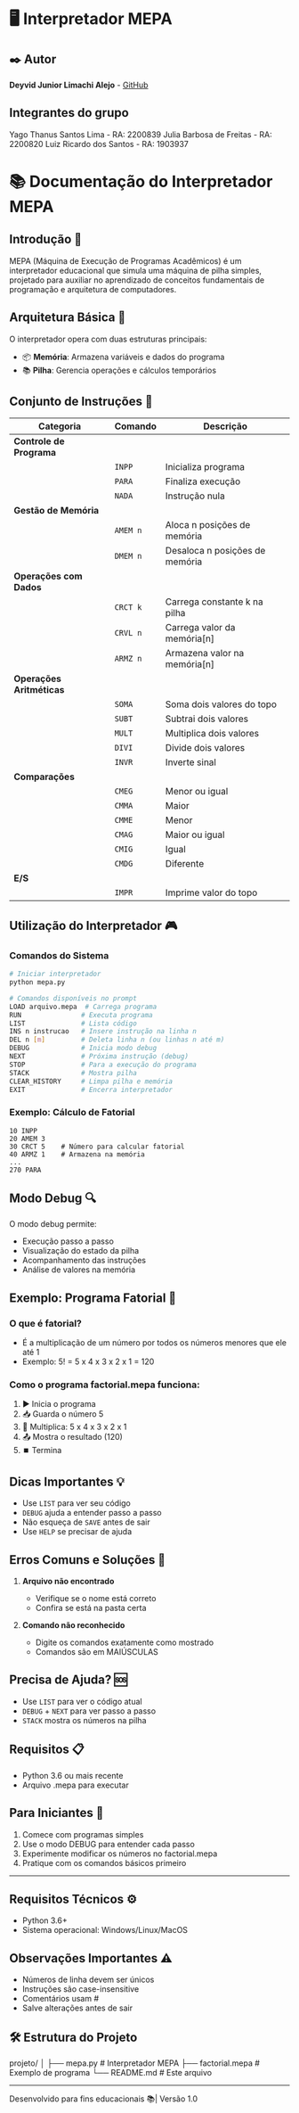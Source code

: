 # 🖥️ Interpretador MEPA

## ✒️ Autor
**Deyvid Junior Limachi Alejo** - [GitHub](https://github.com/deyvidjunior/COMPILADORES---PROVA-.git)

## Integrantes do grupo
Yago Thanus Santos Lima - RA: 2200839
Julia Barbosa de Freitas - RA: 2200820
Luiz Ricardo dos Santos - RA: 1903937

# 📚 Documentação do Interpretador MEPA

## Introdução 🤔
MEPA (Máquina de Execução de Programas Acadêmicos) é um interpretador educacional que simula uma máquina de pilha simples, projetado para auxiliar no aprendizado de conceitos fundamentais de programação e arquitetura de computadores.

## Arquitetura Básica 🔧
O interpretador opera com duas estruturas principais:
- 📦 **Memória**: Armazena variáveis e dados do programa
- 📚 **Pilha**: Gerencia operações e cálculos temporários

## Conjunto de Instruções 📝
| Categoria | Comando | Descrição |
|-----------|---------|-----------|
| **Controle de Programa** |
| | `INPP` | Inicializa programa |
| | `PARA` | Finaliza execução |
| | `NADA` | Instrução nula |
| **Gestão de Memória** |
| | `AMEM n` | Aloca n posições de memória |
| | `DMEM n` | Desaloca n posições de memória |
| **Operações com Dados** |
| | `CRCT k` | Carrega constante k na pilha |
| | `CRVL n` | Carrega valor da memória[n] |
| | `ARMZ n` | Armazena valor na memória[n] |
| **Operações Aritméticas** |
| | `SOMA` | Soma dois valores do topo |
| | `SUBT` | Subtrai dois valores |
| | `MULT` | Multiplica dois valores |
| | `DIVI` | Divide dois valores |
| | `INVR` | Inverte sinal |
| **Comparações** |
| | `CMEG` | Menor ou igual |
| | `CMMA` | Maior |
| | `CMME` | Menor |
| | `CMAG` | Maior ou igual |
| | `CMIG` | Igual |
| | `CMDG` | Diferente |
| **E/S** |
| | `IMPR` | Imprime valor do topo |

## Utilização do Interpretador 🎮

### Comandos do Sistema
```bash
# Iniciar interpretador
python mepa.py

# Comandos disponíveis no prompt
LOAD arquivo.mepa  # Carrega programa
RUN               # Executa programa
LIST              # Lista código
INS n instrucao   # Insere instrução na linha n
DEL n [m]         # Deleta linha n (ou linhas n até m)
DEBUG             # Inicia modo debug
NEXT              # Próxima instrução (debug)
STOP              # Para a execução do programa
STACK             # Mostra pilha
CLEAR_HISTORY     # Limpa pilha e memória
EXIT              # Encerra interpretador
```

### Exemplo: Cálculo de Fatorial
```mepa
10 INPP
20 AMEM 3
30 CRCT 5    # Número para calcular fatorial
40 ARMZ 1    # Armazena na memória
...
270 PARA
```

## Modo Debug 🔍
O modo debug permite:
- Execução passo a passo
- Visualização do estado da pilha
- Acompanhamento das instruções
- Análise de valores na memória


## Exemplo: Programa Fatorial 🌟

### O que é fatorial?
- É a multiplicação de um número por todos os números menores que ele até 1
- Exemplo: 5! = 5 x 4 x 3 x 2 x 1 = 120

### Como o programa factorial.mepa funciona:
1. ▶️ Inicia o programa
2. 📥 Guarda o número 5
3. 🔄 Multiplica: 5 x 4 x 3 x 2 x 1
4. 📤 Mostra o resultado (120)
5. ⏹️ Termina

## Dicas Importantes 💡
- Use `LIST` para ver seu código
- `DEBUG` ajuda a entender passo a passo
- Não esqueça de `SAVE` antes de sair
- Use `HELP` se precisar de ajuda

## Erros Comuns e Soluções 🚨
1. **Arquivo não encontrado**
   - Verifique se o nome está correto
   - Confira se está na pasta certa

2. **Comando não reconhecido**
   - Digite os comandos exatamente como mostrado
   - Comandos são em MAIÚSCULAS

## Precisa de Ajuda? 🆘
- Use `LIST` para ver o código atual
- `DEBUG` + `NEXT` para ver passo a passo
- `STACK` mostra os números na pilha

## Requisitos 📋
- Python 3.6 ou mais recente
- Arquivo .mepa para executar

## Para Iniciantes 🌱
1. Comece com programas simples
2. Use o modo DEBUG para entender cada passo
3. Experimente modificar os números no factorial.mepa
4. Pratique com os comandos básicos primeiro

---

## Requisitos Técnicos ⚙️
- Python 3.6+
- Sistema operacional: Windows/Linux/MacOS

## Observações Importantes ⚠️
- Números de linha devem ser únicos
- Instruções são case-insensitive
- Comentários usam #
- Salve alterações antes de sair

## 🛠️ Estrutura do Projeto
projeto/
│
├── mepa.py           # Interpretador MEPA
├── factorial.mepa    # Exemplo de programa
└── README.md         # Este arquivo

---
Desenvolvido para fins educacionais 📚| Versão 1.0
